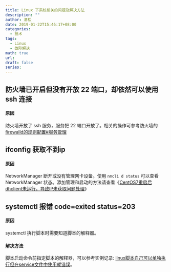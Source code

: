 ```yaml
---
title: Linux 下系统相关的问题及解决方法
description: ""
author: 清松
date: 2019-01-22T15:46:17+08:00
categories:
  - 技术
tags:
  - Linux
  - 故障解决
math: true
url: 
draft: false
series:
---
```

## 防火墙已开启但没有开放 22 端口，却依然可以使用 ssh 连接
#### 原因
防火墙开放了 ssh 服务，服务把 22
端口开放了。相关的操作可参考防火墙的[firewalld的规则配置#服务管理](/操作系统/Linux/firewalld的规则配置#服务管理)

## ifconfig 获取不到ip
#### 原因
NetworkManager 断开或没有管理网卡设备。使用 `nmcli d status` 可以查看 NetworkManager 状态。添加管理和启动的方法请查看《[CentOS7重启后dhclient未运行，导致IP未获取问题处理](https://support.huaweicloud.com/trouble-ecs/ecs_trouble_0313.html)》  

## systemctl 报错 code=exited status=203
#### 原因
systemctl 执行脚本时需要知道脚本的解释器。
#### 解决方法
脚本启动命令前指定脚本的解释器，可以参考实例记录: [linux脚本自己可以单独执行但在service文件中使用就错误](/操作系统/linux/故障排除/故障记录/linux脚本自己可以单独执行但在service文件中使用就错误)。
